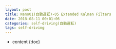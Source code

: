 ```yaml
---
layout: post
title: Nano01(自動運転)-05 Extended Kalman Filters
date: 2018-08-11 00:01:06
categories: self-driving(自動運転)
tags: self-driving
---
```

* content
{:toc}

